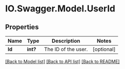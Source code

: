 # IO.Swagger.Model.UserId
## Properties

Name | Type | Description | Notes
------------ | ------------- | ------------- | -------------
**Id** | **int?** | The ID of the user. | [optional] 

[[Back to Model list]](../README.md#documentation-for-models) [[Back to API list]](../README.md#documentation-for-api-endpoints) [[Back to README]](../README.md)

